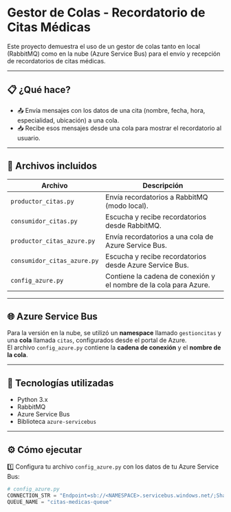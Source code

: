 # Gestor de Colas - Recordatorio de Citas Médicas

Este proyecto demuestra el uso de un gestor de colas tanto en local (RabbitMQ) como en la nube (Azure Service Bus) para el envío y recepción de recordatorios de citas médicas.

---

## 📋 ¿Qué hace?

- 📤 Envía mensajes con los datos de una cita (nombre, fecha, hora, especialidad, ubicación) a una cola.
- 📥 Recibe esos mensajes desde una cola para mostrar el recordatorio al usuario.

---

## 📂 Archivos incluidos

| Archivo                   | Descripción                                             |
|---------------------------|---------------------------------------------------------|
| `productor_citas.py`      | Envía recordatorios a RabbitMQ (modo local).            |
| `consumidor_citas.py`     | Escucha y recibe recordatorios desde RabbitMQ.          |
| `productor_citas_azure.py`| Envía recordatorios a una cola de Azure Service Bus.    |
| `consumidor_citas_azure.py`| Escucha y recibe recordatorios desde Azure Service Bus. |
| `config_azure.py`         | Contiene la cadena de conexión y el nombre de la cola para Azure. |

---

## 🌐 Azure Service Bus

Para la versión en la nube, se utilizó un **namespace** llamado `gestioncitas` y una **cola** llamada `citas`, configurados desde el portal de Azure.  
El archivo `config_azure.py` contiene la **cadena de conexión** y el **nombre de la cola**.

---

## 🚀 Tecnologías utilizadas

- Python 3.x
- RabbitMQ
- Azure Service Bus
- Biblioteca `azure-servicebus`

---

## ⚙️ Cómo ejecutar

1️⃣ Configura tu archivo `config_azure.py` con los datos de tu Azure Service Bus:
```python
# config_azure.py
CONNECTION_STR = "Endpoint=sb://<NAMESPACE>.servicebus.windows.net/;SharedAccessKeyName=<POLICY_NAME>;SharedAccessKey=<PRIMARY_KEY>"
QUEUE_NAME = "citas-medicas-queue"
